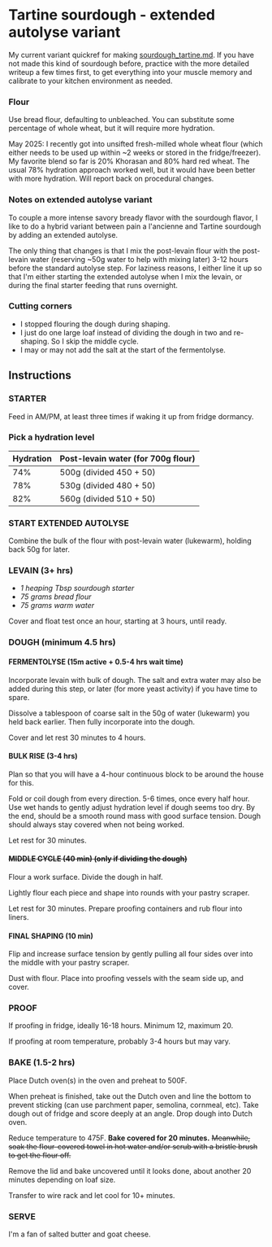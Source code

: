 # Tartine sourdough - extended autolyse variant

My current variant quickref for making [sourdough_tartine.md](sourdough_tartine.md). If you have not made this kind of sourdough before, practice with the more detailed writeup a few times first, to get everything into your muscle memory and calibrate to your kitchen environment as needed.

### Flour
Use bread flour, defaulting to unbleached. You can substitute some percentage of whole wheat, but it will require more hydration.

May 2025: I recently got into unsifted fresh-milled whole wheat flour (which either needs to be used up within ~2 weeks or stored in the fridge/freezer). My favorite blend so far is 20% Khorasan and 80% hard red wheat. The usual 78% hydration approach worked well, but it would have been better with more hydration. Will report back on procedural changes.

### Notes on extended autolyse variant
To couple a more intense savory bready flavor with the sourdough flavor, I like to do a hybrid variant between pain a l'ancienne and Tartine sourdough by adding an extended autolyse. 

The only thing that changes is that I mix the post-levain flour with the post-levain water (reserving ~50g water to help with mixing later) 3-12 hours before the standard autolyse step. For laziness reasons, I either line it up so that I'm either starting the extended autolyse when I mix the levain, or during the final starter feeding that runs overnight.

### Cutting corners
- I stopped flouring the dough during shaping.
- I just do one large loaf instead of dividing the dough in two and re-shaping. So I skip the middle cycle.
- I may or may not add the salt at the start of the fermentolyse.

## Instructions

### STARTER
Feed in AM/PM, at least three times if waking it up from fridge dormancy.

### Pick a hydration level

Hydration | Post-levain water (for 700g flour)
:--- | ---
74% | 500g (divided 450 + 50)
78% | 530g (divided 480 + 50)
82% | 560g (divided 510 + 50)

### START EXTENDED AUTOLYSE

Combine the bulk of the flour with post-levain water (lukewarm), holding back 50g for later.

### LEVAIN (3+ hrs)
+ *1 heaping Tbsp sourdough starter*
+ *75 grams bread flour*
+ *75 grams warm water*

Cover and float test once an hour, starting at 3 hours, until ready.

### DOUGH (minimum 4.5 hrs)

#### FERMENTOLYSE (15m active + 0.5-4 hrs wait time)

Incorporate levain with bulk of dough. The salt and extra water may also be added during this step, or later (for more yeast activity) if you have time to spare.

Dissolve a tablespoon of coarse salt in the 50g of water (lukewarm) you held back earlier. Then fully incorporate into the dough.

Cover and let rest 30 minutes to 4 hours.

#### BULK RISE (3-4 hrs)
Plan so that you will have a 4-hour continuous block to be around the house for this.

Fold or coil dough from every direction. 5-6 times, once every half hour. Use wet hands to gently adjust hydration level if dough seems too dry. By the end, should be a smooth round mass with good surface tension. Dough should always stay covered when not being worked.

Let rest for 30 minutes.

#### ~~MIDDLE CYCLE (40 min) (only if dividing the dough)~~

Flour a work surface. Divide the dough in half.

Lightly flour each piece and shape into rounds with your pastry scraper.

Let rest for 30 minutes. Prepare proofing containers and rub flour into liners.

#### FINAL SHAPING (10 min)

Flip and increase surface tension by gently pulling all four sides over into the middle with your pastry scraper.

Dust with flour. Place into proofing vessels with the seam side up, and cover.

### PROOF

If proofing in fridge, ideally 16-18 hours. Minimum 12, maximum 20.

If proofing at room temperature, probably 3-4 hours but may vary.

### BAKE (1.5-2 hrs)

Place Dutch oven(s) in the oven and preheat to 500F.

When preheat is finished, take out the Dutch oven and line the bottom to prevent sticking (can use parchment paper, semolina, cornmeal, etc). Take dough out of fridge and score deeply at an angle. Drop dough into Dutch oven.

Reduce temperature to 475F. **Bake covered for 20 minutes.** ~~Meanwhile, soak the flour-covered towel in hot water and/or scrub with a bristle brush to get the flour off.~~

Remove the lid and bake uncovered until it looks done, about another 20 minutes depending on loaf size.

Transfer to wire rack and let cool for 10+ minutes.

### SERVE

I'm a fan of salted butter and goat cheese.
